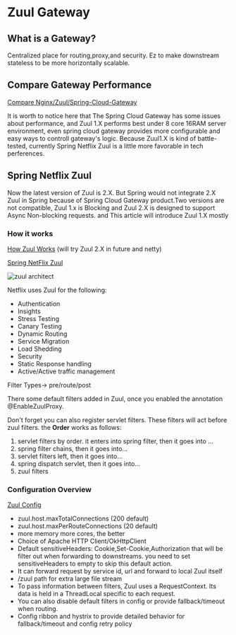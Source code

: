 # Zuul Gateway

## What is a Gateway?
Centralized place for routing,proxy,and security.
Ez to make downstream stateless to be more horizontally scalable.

## Compare Gateway Performance

[Compare Nginx/Zuul/Spring-Cloud-Gateway][1]

It is worth to notice here that The Spring Cloud Gateway has some issues about performance, and Zuul 1.X performs best under 8 core 16RAM server environment, even spring cloud gateway provides more configurable and easy ways to controll gateway's logic. Because Zuul1.X is kind of battle-tested, currently Spring Netflix Zuul is a little more favorable in tech perferences.
## Spring Netflix Zuul
Now the latest version of Zuul is 2.X. But Spring would not integrate 2.X Zuul in Spring because of Spring Cloud Gateway product.Two versions are not compatible, Zuul 1.x is Blocking and Zuul 2.X is designed to support Async Non-blocking requests. and This article will introduce Zuul 1.X mostly
### How it works
[How Zuul Works][2] (will try Zuul 2.X in future and netty)

[Spring NetFlix Zuul][4]

![zuul architect](https://camo.githubusercontent.com/4eb7754152028cdebd5c09d1c6f5acc7683f0094/687474703a2f2f6e6574666c69782e6769746875622e696f2f7a75756c2f696d616765732f7a75756c2d726571756573742d6c6966656379636c652e706e67)

Netflix uses Zuul for the following:

+ Authentication
+ Insights
+ Stress Testing
+ Canary Testing
+ Dynamic Routing
+ Service Migration
+ Load Shedding
+ Security
+ Static Response handling
+ Active/Active traffic management

Filter Types-> pre/route/post 

There some default filters added in Zuul, once you enabled the annotation @EnableZuulProxy.

Don't forget you can also register servlet filters. These filters will act before zuul filters. the **Order** works as follows:
1. servlet filters by order. it enters into spring filter, then it goes into ...
2. spring filter chains, then it goes into...
3. servlet filters left, then it goes into...
4. spring dispatch servlet, then it goes into...
5. zuul filters


### Configuration Overview 
[Zuul Config][3]
+ zuul.host.maxTotalConnections (200 default)
+ zuul.host.maxPerRouteConnections (20 default)
+ more memory more cores, the better
+ Choice of Apache HTTP Client/OkHttpClient
+ Default sensitiveHeaders: Cookie,Set-Cookie,Authorization that will be filter out when forwarding to downstreams. you need to set sensitiveHeaders to empty to skip this default action.
+ It can forward request by service id, url and forward to local Zuul itself 
+ /zuul path for extra large file stream
+ To pass information between filters, Zuul uses a RequestContext. Its data is held in a ThreadLocal specific to each request.
+ You can also disable default filters in config or provide fallback/timeout when routing.
+ Config ribbon and hystrix to provide detailed behavior for fallback/timeout and config retry policy

[1]:https://engineering.opsgenie.com/comparing-api-gateway-performances-nginx-vs-zuul-vs-spring-cloud-gateway-vs-linered-b2cc59c65369
[2]:https://github.com/Netflix/zuul/wiki
[3]:https://blog.csdn.net/s573626822/article/details/83180567 
[4]:http://cloud.spring.io/spring-cloud-static/Finchley.SR2/single/spring-cloud.html#_router_and_filter_zuul





